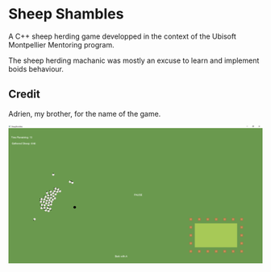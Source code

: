 # Sheep Shambles
A C++ sheep herding game developped in the context of the Ubisoft Montpellier Mentoring program.

The sheep herding machanic was mostly an excuse to learn and implement boids behaviour.

## Credit
 Adrien, my brother, for the name of the game.

![](https://raw.githubusercontent.com/EFV0804/SheepHerding/main/screen_shot.PNG)
